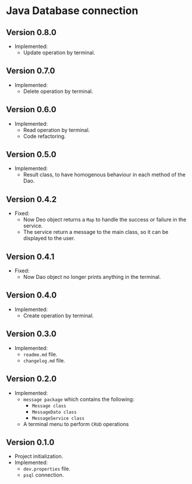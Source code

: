 # Java Database connection

## Version 0.8.0

- Implemented:
    - Update operation by terminal.

## Version 0.7.0

- Implemented:
    - Delete operation by terminal.

## Version 0.6.0

- Implemented:
    - Read operation by terminal.
    - Code refactoring.

## Version 0.5.0

- Implemented:
    - Result class, to have homogenous behaviour in each method of the Dao.

## Version 0.4.2

- Fixed:
    - Now Deo object returns a `Map` to handle the success or failure in the service.
    - The service return a message to the main class, so it can be displayed to the user.

## Version 0.4.1

- Fixed:
    - Now Dao object no longer prints anything in the terminal.

## Version 0.4.0

- Implemented:
    - Create operation by terminal.

## Version 0.3.0

- Implemented:
    - `readme.md` file.
    - `changelog.md` file.

## Version 0.2.0

- Implemented:
    - `message package` which contains the following:
        - `Message class`
        - `MessageDato class`
        - `MessageService class`
    - A terminal menu to perform `CRUD` operations

## Version 0.1.0

- Project initialization.
- Implemented:
    - `dev.properties` file.
    - `psql` connection.
